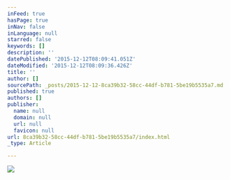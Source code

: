 ```yaml
---
inFeed: true
hasPage: true
inNav: false
inLanguage: null
starred: false
keywords: []
description: ''
datePublished: '2015-12-12T08:09:41.051Z'
dateModified: '2015-12-12T08:09:36.426Z'
title: ''
author: []
sourcePath: _posts/2015-12-12-8ca39b32-58cc-44df-b781-5be19b5535a7.md
published: true
authors: []
publisher:
  name: null
  domain: null
  url: null
  favicon: null
url: 8ca39b32-58cc-44df-b781-5be19b5535a7/index.html
_type: Article

---
```

![](https://s3-us-west-2.amazonaws.com/the-grid-img/p/a74a0cfbfdcfadff04e88d3b184a8bbbb8f2a23a.jpg)
